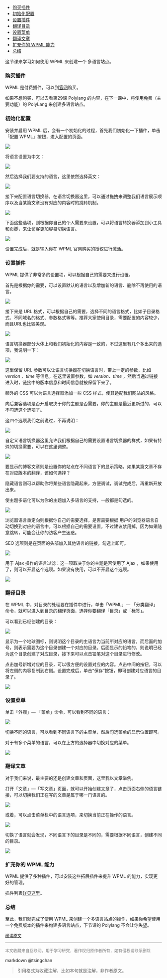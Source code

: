 <!-- TOC -->

- [购买插件](#购买插件)
- [初始化配置](#初始化配置)
- [设置插件](#设置插件)
- [翻译目录](#翻译目录)
- [设置菜单](#设置菜单)
- [翻译文章](#翻译文章)
- [扩充你的 WPML 能力](#扩充你的-wpml-能力)
- [总结](#总结)

<!-- /TOC -->

这节课来学习如何使用 WPML 来创建一个 多语言站点。

### 购买插件

WPML 是付费插件，可以到[官网](https://wpml.org/zh-hans/)购买。

如果不想购买，可以去看第29课 Polylang 的内容，在下一课中，将使用免费（主要功能）的 PolyLang 来创建多语言站点。

### 初始化配置

安装并启用 WPML 后，会有一个初始化的过程，首先我们初始化一下插件，单击「配置 WPML」按钮，进入配置的页面。

![](https://ws1.sinaimg.cn/large/006tKfTcgy1fmygpi6s56j308i0343yd.jpg)

将语言设置为中文：

![](https://ws2.sinaimg.cn/large/006tKfTcgy1fmygqjlekoj30pn09vaa2.jpg)

然后选择我们要支持的语言，这里依然选择英文：

![](https://ws3.sinaimg.cn/large/006tKfTcgy1fmygrbwhfrj30ot0kijs0.jpg)

接下来配置语言切换器，在语言切换器这里，可以通过拖拽来调整我们语言展示顺序以及当某篇文章没有对应的内容时的跳转机制。

![](https://ws2.sinaimg.cn/large/006tKfTcgy1fmygs4gjaoj30bt06xjrb.jpg)

下面这些选项，则根据你自己的个人需要来设置，可以将语言转换器添加到小工具和页脚，来让访客更加容易切换语言。

![](https://ws2.sinaimg.cn/large/006tKfTcgy1fmygt2p5hcj30qr0csq33.jpg)

设置完成后，就是输入你在 WPML 官网购买的授权进行激活。

### 设置插件

WPML 提供了非常多的设置项，可以根据自己的需要来进行设置。

首先是根据你的需要，可以设置默认的语言以及增加新的语言、删除不再使用的语言。

![](https://ws3.sinaimg.cn/large/006tKfTcgy1fmyguph7fdj30qm0750sn.jpg)

接下来是 URL 格式，可以根据自己的需要，选择不同的语言格式，比如子目录格式、不同域名的格式、参数格式等等。推荐大家使用目录，需要配置的内容较少，而且URL也比较美观。

![](https://ws4.sinaimg.cn/large/006tKfTcgy1fmygvd34vyj30qx08umx9.jpg)

语言切换器部分大体上和我们初始化的内容是一致的，不过这里有几个多出来的选项，我说明一下：

![](https://ws2.sinaimg.cn/large/006tKfTcgy1fmygwr731tj30qh0f6dg0.jpg)

这里保留 URL 参数可以让语言切换器在切换语言时，带上一定的参数，比如 *version* 、*time*  等信息，在这里设置参数，如 *version、time* ，然后当通过链接进入时，链接中的版本信息和时间信息就被保留下来了。

额外的 CSS 可以为语言选择器添加一些 CSS 样式，使其适配我们网站的风格。

向后兼容选项是否开启取决于你的主题是否需要，你的主题是最近更新过的，可以不勾选这个选项了。

这四个选项我们之前说过，不再说明：

![](https://ws1.sinaimg.cn/large/006tKfTcgy1fmyh1orapyj30qp0dkt8v.jpg)

自定义语言切换器这里允许我们根据自己的需要设置语言切换器的样式，如果有特殊的切换需要，可以在这里调整。

![](https://ws1.sinaimg.cn/large/006tKfTcgy1fmyh3fcuxhj30ro0j7jrs.jpg)

要显示的博客文章则是设置你的站点在不同语言下的显示策略，如果某篇文章不存在对应版本的翻译，该如何选择？

隐藏语言则可以帮助你将某些语言隐藏起来，方便调试，调试完成后，再重新开放出来。

使主题多语化可以为你的主题加入多语言的支持，一般都是勾选的。

![](https://ws2.sinaimg.cn/large/006tKfTcgy1fmyh46l5ltj30qj0ic74n.jpg)

浏览器语言重定向则根据你自己的需要选择，是否需要根据 用户的浏览器语言自动切换到对应的语言中。可以根据自己的需要设置，不过建议禁用掉，因为如果随意跳转，可能会让你的访客产生迷惑。

SEO 选项则是在页面的头部加入其他语言的链接，勾选上即可。

![](https://ws1.sinaimg.cn/large/006tKfTcgy1fmyh73etlij30qs0endg4.jpg)

用于 Ajax 操作的语言过滤：这一项取决于你的主题是否使用了 Ajax ，如果使用了，则可以开启这个选项。如果没有使用，可以不开启这个选项。

![](https://ws1.sinaimg.cn/large/006tKfTcgy1fmyh95tzf5j30qh0450sm.jpg)

### 翻译目录

在 WPML 中，对目录的处理要在插件中进行，单击「WPML」— 「分类翻译」命令，就可以进入到目录的翻译页面，选择你要翻译「目录」或「标签」。

可以看到已经创建的目录：

![](https://ws2.sinaimg.cn/large/006tKfTcgy1fmyhcnj5j4j303h0bqt8h.jpg)

显示为一个地球图标，则说明这个目录的主语言为当前所对应的语言，而后面的加号，则表示需要为这个目录创建一个对应的目录。后面显示的铅笔的，则说明已经为这个目录创建了对应目录，接下来可以点击铅笔对这个目录进行修改。

点击加号新增对应的目录，可以很方便的设置对应的内容。点击中间的按钮，可以将左侧的内容复制到右侧。设置完成后，单击“保存”按钮，即可创建对应语言的目录了。

![](https://ws4.sinaimg.cn/large/006tKfTcgy1fmyhefchu5j30oj0aldft.jpg)

### 设置菜单

单击「外观」— 「菜单」命令，可以看到不同的语言：

![](https://ws2.sinaimg.cn/large/006tKfTcgy1fmyhgar15tj30dv0cbq31.jpg)

切换不同的语言，可以看到不同语言下的主菜单，然后勾选菜单的显示位置即可。

对于有多个菜单的语言，可以在上方的选择器中切换对应的菜单。

![](https://ws4.sinaimg.cn/large/006tKfTcgy1fmyhh5aqqpj30cu03pgli.jpg)

### 翻译文章

对于我们来说，最主要的还是创建文章和页面，这里我以文章举例。

打开「文章」—「写文章」页面，就可以开始创建文章了，点击页面右侧的语言链接，可以切换我们正在写的文章是属于哪一门语言的。

![](https://ws2.sinaimg.cn/large/006tKfTcgy1fmyhj8f4oij309q077dfo.jpg)

或着，可以点击菜单栏中的语言选项，来切换当前正在操作的语言。

![](https://ws1.sinaimg.cn/large/006tKfTcgy1fmyhjohqedj306g025743.jpg)

切换了语言就会发现，不同语言下的目录是不同的，需要根据不同语言，创建不同的目录。

![](https://ws1.sinaimg.cn/large/006tKfTcgy1fmyhkaf2c8j308i079a9z.jpg)

### 扩充你的 WPML 能力

WPML 提供了多种插件，可以安装这些拓展插件来提升 WPML 的能力，实现更好的管理。

插件列表[详见这里](https://wpml.org/zh-hans/documentation-4/wpml%E7%9A%84%E6%A0%B8%E5%BF%83%E6%8F%92%E4%BB%B6%E5%92%8C%E9%99%84%E5%8A%A0%E6%8F%92%E4%BB%B6/)。

### 总结

至此，我们就完成了使用 WPML 来创建一个多语言站点的操作，如果你希望使用一个免费版本的插件来构建多语言站点，下节课的 Polylang 不会让你失望。

<font size=2 color=grey>[阅读原文](https://www.easywpbook.com/i18n/wpml.html)</font>


----
<font size=2 color='grey'>本文收藏来自互联网，用于学习研究，著作权归原作者所有，如有侵权请联系删除</font>

markdown @tsingchan 

> 引用格式为收藏注解，比如本句就是注解，非作者原文。
